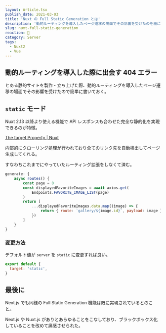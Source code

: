 ```yaml
---
layout: Article.tsx
publish_date: 2021-03-03
title: 'Nuxt の Full Static Generation とは'
description: '動的ルーティングを導入したページ遷移の場面でその影響を受けたのを機に Nuxt の Full Static Generation について簡単に書いておく。'
slug: nuxt-full-static-generation
reaction: 💯
category: Server
tags:
  - Nuxt2
  - Vue
---
```


## 動的ルーティングを導入した際に出会す 404 エラー

とある静的サイトを製作・立ち上げた際、動的ルーティングを導入したページ遷移の場面でその影響を受けたので簡単に書いておく。

## `static` モード

Nuxt 2.13 以降より使える機能で API レスポンスも合わせた完全な静的化を実現できるのが特徴。

[The target Property | Nuxt](https://nuxtjs.org/docs/2.x/configuration-glossary/configuration-target)

内部的にクローリング処理が行われており全てのリンク先を自動検出してページ生成してくれる。

すなわちこれまでにやっていたルーティング拡張をしなくて済む。

```js
generate: {
    async routes() {
        const page = 0
        const displayedFavoriteImages = await axios.get(
            Endpoints.FAVORITE_IMAGE_LIST(page)
        )
        return [
            ...displayedFavoriteImages.data.map((image) => {
                return { route: `gallery/${image.id}`, payload: image }
            })
        ]
    }
}
```

### 変更方法

デフォルト値が `server` を `static` に変更すれば良い。

```js
export default {
  target: 'static',
}
```

## 最後に

Next.js でも同様の Full Static Generation 機能は既に実現されているとのこと。

Next.js や Nuxt.js がありとあらゆることをこなしており、ブラックボックス化していることを改めて痛感させられた。
